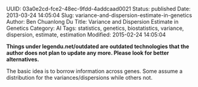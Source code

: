 UUID: 03a0e2cd-fce2-48ec-9fdd-4addcaad0021
Status: published
Date: 2013-03-24 14:05:04
Slug: variance-and-dispersion-estimate-in-genetics
Author: Ben Chuanlong Du
Title: Variance and Dispersion Estimate in Genetics
Category: AI
Tags: statistics, genetics, biostatistics, variance, dispersion, estimate, estimation
Modified: 2015-02-24 14:05:04

**Things under legendu.net/outdated are outdated technologies that the author does not plan to update any more. Please look for better alternatives.**
 
The basic idea is to borrow information across genes. 
Some assume a distribution for the variances/dispersions while others not.


